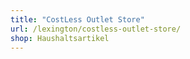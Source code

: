 ```yaml
---
title: "CostLess Outlet Store"
url: /lexington/costless-outlet-store/
shop: Haushaltsartikel
---
```


